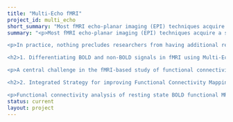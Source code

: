 ```yaml
---
title: "Multi-Echo fMRI"
project_id: multi_echo
short_summary: "Most fMRI echo-planar imaging (EPI) techniques acquire a single brain volume of data per radio-frequency (RF) excitation pulse. In practice, nothing precludes researchers from having additional readout windows centered at TEs (delays from the RF pulse) other than the optimal TE discussed above."
summary: "<p>Most fMRI echo-planar imaging (EPI) techniques acquire a single brain volume of data per radio-frequency (RF) excitation pulse. The receiving elements at the scanner record signals during a readout window centered on the echo time (TE); which is the moment when the recoverable signal of interest is maximized. This TE, which is setup by the experimenter, depends on factors such as field strength (e.g., 1.5T, 3T, 7T), target tissue (e.g., GM, WM, CSF), and target imaging parameter (e.g., T1, T2, T2*). For Blood Oxygen Level Dependent (BOLD) fMRI, which is interested in T2* signal fluctuations, it is desirable to setup the TE as close as possible to the T2* of grey matter (GM). Because data is acquired at only one time-delay (the TE) from each RF pulse, it is common to refer to this data acquisition scheme as single-echo fMRI.</p>

<p>In practice, nothing precludes researchers from having additional readout windows centered at TEs (delays from the RF pulse) other than the optimal TE discussed above. Such acquisition schemes are commonly referred to as multi-echo fMRI (ME-fMRI). The question then is: it is worth acquiring these additional data at suboptimal TEs? If so, why? At the SFIM, we believe it is extremely useful. Functional MRI time-series contain fluctuations of many different origins. In addition to neuronally induced fluctuations (the ones of interest for most experiments), the fMRI signal also contains nuisance signal fluctuations due to hardware instabilities, progressive heating, subject motion, respiration, cardiac function, inflow related signals, etc. Fortunately, many of these nuisance fluctuations are non-TE dependent, while neuronally induced fluctuations are heavily dependent on the selected TE. At the SFIM we are developing a series of algorithms that exploit this TE/non-TE dependence to automatically separate BOLD (such as neuronally induced signal changes) from non-BOLD fluctuations (e.g., subject motion, hardware instabilities, inflow effects, etc.). This results in a significant boost in temporal signal-to-noise ratio (TSNR) that permits the detection of interesting phenomena commonly buried below noise levels in single-echo fMRI. Our portfolio of ME-fMRI research is very diverse and includes: programming of new ME-fMRI sequences, optimization of scanning parameters for ME-fMRI, and the development of a toolbox for analyzing and automatic denoising of ME-fMRI data.</p>

<h2>1. Differentiating BOLD and non-BOLD signals in fMRI using Multi-Echo</h2>

<p>A central challenge in the fMRI-based study of functional connectivity is distinguishing neuronally related signal fluctuations from the effects of motion, physiology, and other nuisance sources. Conventional techniques for removing nuisance effects include modeling of noise time courses based on external measurements followed by temporal filtering. These techniques have limited effectiveness. Previous studies have shown using multi-echo fMRI that neuronally related fluctuations are BOLD signals that can be characterized in terms of changes in R2* and initial signal intensity (S0) based on the analysis of echo-time (TE) dependence. We hypothesized that if TE-dependence could be used to differentiate BOLD and non-BOLD signals, non-BOLD signal could be removed to denoise data without conventional noise modeling. To test this hypothesis, whole brain multi-echo data were acquired at 3 TEs and decomposed with Independent Components Analysis (ICA) after spatially concatenating data from different TEs across space and TE. Components were analyzed for the degree to which their signal changes fit models for R2* and S0 change, and summary scores were developed to characterize each component as BOLD-like or not BOLD-like. These scores clearly differentiated BOLD-like 'functional network' components from non BOLD-like components related to motion, pulsatility, and other nuisance effects. Using non BOLD-like component time courses as noise regressors dramatically improved seed-based correlation mapping by reducing the effects of high and low frequency non-BOLD fluctuations. A comparison with seed-based correlation mapping using conventional noise regressors demonstrated the superiority of the proposed technique for both individual and group level seed-based connectivity analysis, especially in mapping subcortical-cortical connectivity. The differentiation of BOLD and non-BOLD components based on TE-dependence was highly robust, which allowed for the identification of BOLD-like components and the removal of non BOLD-like components to be implemented as a fully automated procedure. <a href='https://pubmed.ncbi.nlm.nih.gov/22209809/'>[Kundu et al. 2012, NeuroImage]</a></p>

<h2>2. Integrated Strategy for improving Functional Connectivity Mapping using Multi-Echo fMRI</h2>

<p>Functional connectivity analysis of resting state BOLD functional MRI is widely used for noninvasively studying brain functional networks. However, recent findings have indicated that even small (≤1 mm) amounts of head movement during scanning can disproportionately bias connectivity estimates, despite various preprocessing efforts. Further complications for interregional connectivity estimation from time domain signals include the unaccounted reduction in BOLD degrees of freedom related to sensitivity losses from high subject motion. To address these issues, we describe an integrated strategy for data acquisition, denoising, and connectivity estimation. This strategy builds on our previously published technique combining data acquisition with multi-echo (ME) echo planar imaging and analysis with spatial independent component analysis (ICA), called ME-ICA, which distinguishes BOLD (including neuronal) and non-BOLD (artifactual) components based on linear echo-time dependence of signals—a characteristic property of BOLD signal changes. Here we show for 32 control subjects that this method provides a physically principled and nearly operator-independent way of removing complex artifacts such as motion from resting state data. We then describe a robust estimator of functional connectivity based on interregional correlation of BOLD-independent component coefficients. This estimator, called independent components regression, considerably simplifies statistical inference for functional connectivity because degrees of freedom roughly equals the number of independent components. Compared with traditional connectivity estimation methods, the proposed strategy results in fourfold improvements in signal-to-noise ratio, functional connectivity analysis with improved specificity, and valid statistical inference with nominal control of type 1 error in contrasts of connectivity between groups with different levels of subject motion. <a href='https://www.pnas.org/doi/10.1073/pnas.1301725110'>[Kundu et al. 2013, PNAS]</a></p>"
status: current
layout: project
---
```


